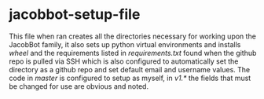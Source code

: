 # jacobbot-setup-file
This file when ran creates all the directories necessary for working upon the JacobBot family, it also sets up python virtual environments and installs *wheel* and the requirements listed in *requirements.txt* found when the github repo is pulled via SSH which is also configured to automatically set the directory as a github repo and set default email and username values.
The code in *master* is configured to setup as myself, in *v1.\** the fields that must be changed for use are obvious and noted.
